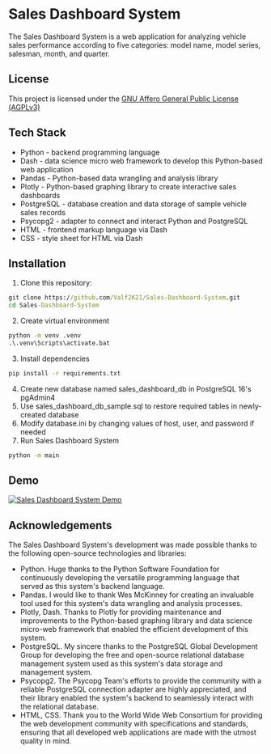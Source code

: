 # Sales Dashboard System
The Sales Dashboard System is a web application for analyzing vehicle sales performance according to five categories: model name, model series, salesman, month, and quarter.

## License
This project is licensed under the [GNU Affero General Public License (AGPLv3)](LICENSE)

## Tech Stack
- Python - backend programming language
- Dash - data science micro web framework to develop this Python-based web application
- Pandas - Python-based data wrangling and analysis library
- Plotly - Python-based graphing library to create interactive sales dashboards
- PostgreSQL - database creation and data storage of sample vehicle sales records
- Psycopg2 - adapter to connect and interact Python and PostgreSQL
- HTML - frontend markup language via Dash
- CSS - style sheet for HTML via Dash

## Installation
1. Clone this repository:
```cmd
git clone https://github.com/Valf2K21/Sales-Dashboard-System.git
cd Sales-Dashboard-System
```
2. Create virtual environment
```cmd
python -m venv .venv
.\.venv\Scripts\activate.bat
```
3. Install dependencies
```cmd
pip install -r requirements.txt
```
4. Create new database named sales_dashboard_db in PostgreSQL 16's pgAdmin4
5. Use sales_dashboard_db_sample.sql to restore required tables in newly-created database
6. Modify database.ini by changing values of host, user, and password if needed
7. Run Sales Dashboard System
```cmd
python -m main
```

## Demo
[![Sales Dashboard System Demo](https://img.youtube.com/vi/FVIeX-PwF_I/0.jpg)](https://www.youtube.com/watch?v=FVIeX-PwF_I)

## Acknowledgements
The Sales Dashboard System's development was made possible thanks to the following open-source technologies and libraries:
- Python. Huge thanks to the Python Software Foundation for continuously developing the versatile programming language that served as this system's backend language.
- Pandas. I would like to thank Wes McKinney for creating an invaluable tool used for this system's data wrangling and analysis processes.
- Plotly, Dash. Thanks to Plotly for providing maintenance and improvements to the Python-based graphing library and data science micro-web framework that enabled the efficient development of this system.
- PostgreSQL. My sincere thanks to the PostgreSQL Global Development Group for developing the free and open-source relational database management system used as this system's data storage and management system.
- Psycopg2. The Psycopg Team's efforts to provide the community with a reliable PostgreSQL connection adapter are highly appreciated, and their library enabled the system's backend to seamlessly interact with the relational database.
- HTML, CSS. Thank you to the World Wide Web Consortium for providing the web development community with specifications and standards, ensuring that all developed web applications are made with the utmost quality in mind.